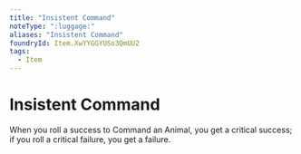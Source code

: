 ```yaml
---
title: "Insistent Command"
noteType: ":luggage:"
aliases: "Insistent Command"
foundryId: Item.XwYYGGYUSo3QmUU2
tags:
  - Item
---
```


# Insistent Command

When you roll a success to Command an Animal, you get a critical success; if you roll a critical failure, you get a failure.
